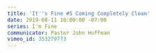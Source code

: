 ```yaml
---
title: 'It''s Fine #5 Coming Completely Clean'
date: 2019-08-11 10:00:00 -07:00
series: I'm Fine
communicator: Pastor John Huffman
vimeo_id: 353279773
---
```


